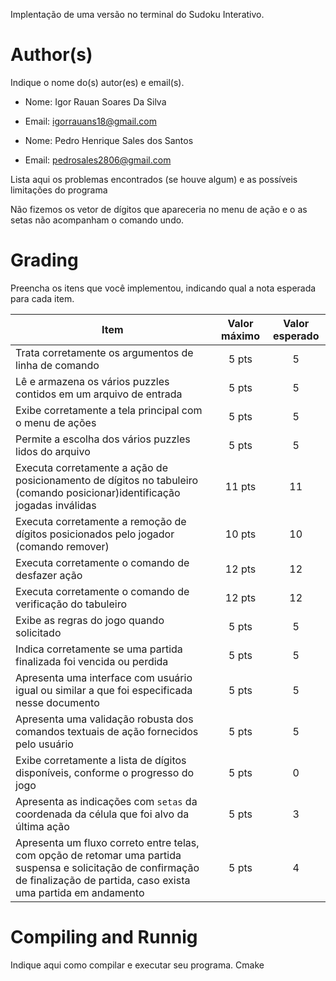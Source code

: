 Implentação de uma versão no terminal do Sudoku Interativo.

# Author(s)

Indique o nome do(s) autor(es) e email(s).

 - Nome: Igor Rauan Soares Da Silva
 - Email: igorrauans18@gmail.com

 - Nome: Pedro Henrique Sales dos Santos
 - Email: pedrosales2806@gmail.com


Lista aqui os problemas encontrados (se houve algum) e as
possíveis limitações do programa

Não fizemos os vetor de dígitos que apareceria no menu de ação e o as setas não acompanham o comando undo.

# Grading

Preencha os itens que você implementou, indicando qual a nota esperada para cada item.


Item     | Valor máximo   | Valor esperado
-------- | :-----: | :-----:
Trata corretamente os argumentos de linha de comando | 5 pts | 5
Lê e armazena os vários puzzles contidos em um arquivo de entrada |5 pts| 5
Exibe corretamente a tela principal com o menu de ações |5 pts| 5
Permite a escolha dos vários puzzles lidos do arquivo  |5 pts| 5
Executa corretamente a ação de posicionamento de dígitos no tabuleiro (comando posicionar)identificação jogadas inválidas |11 pts| 11
Executa corretamente a remoção de dígitos posicionados pelo jogador (comando remover) |10 pts| 10
Executa corretamente o comando de desfazer ação |12 pts| 12
Executa corretamente o comando de verificação do tabuleiro |12 pts| 12
Exibe as regras do jogo quando solicitado |5 pts| 5
Indica corretamente se uma partida finalizada foi vencida ou perdida |5 pts| 5
Apresenta uma interface com usuário igual ou similar a que foi especificada nesse documento |5 pts| 5
Apresenta uma validação robusta dos comandos textuais de ação fornecidos pelo usuário |5 pts| 5
Exibe corretamente a lista de dígitos disponíveis, conforme o progresso do jogo |5 pts| 0
Apresenta as indicações com `setas` da coordenada da célula que foi alvo da última ação |5 pts| 3
Apresenta um fluxo correto entre telas, com opção de retomar uma partida suspensa e solicitação de confirmação de finalização de partida, caso exista uma partida em andamento |5 pts| 4

# Compiling and Runnig

<!-- TODO -->
Indique aqui como compilar e executar seu programa.
  Cmake
